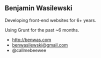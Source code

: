 ## Benjamin Wasilewski


Developing front-end websites for 6+ years.

Using Grunt for the past ~6 months.

* http://benwas.com
* benwasilewski@gmail.com
* @callmebeewee


